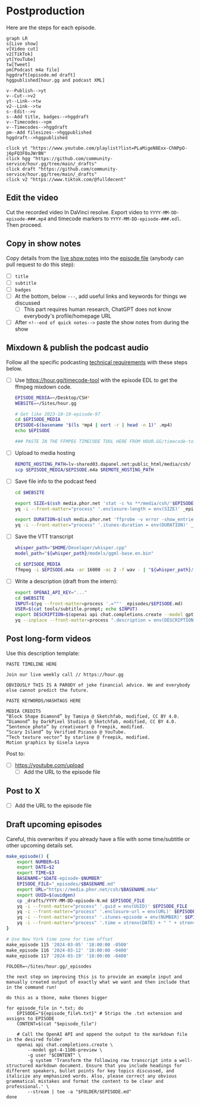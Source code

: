 # Postproduction

Here are the steps for each episode.

```mermaid
graph LR
s[Live show]
v[Video cut]
v2[TikTok]
yt[YouTube]
tw[Tweet]
pm[Podcast m4a file]
hggdraft[episode.md draft]
hggpublished[hour.gg and podcast XML]

v--Publish-->yt
v--Cut-->v2
yt--Link-->tw
v2--Link-->tw
s--Edit-->v
s--Add title, badges-->hggdraft
v--Timecodes-->pm
v--Timecodes-->hggdraft
pm--Add filesizes-->hggpublished
hggdraft-->hggpublished

click yt "https://www.youtube.com/playlist?list=PLaMigeN8Exx-ChNPpO-j6pFQ3F8oJWrBN"
click hgg "https://github.com/community-service/hour.gg/tree/main/_drafts"
click draft "https://github.com/community-service/hour.gg/tree/main/_drafts"
click v2 "https://www.tiktok.com/@fulldecent"
```

## Edit the video

Cut the recorded video In DaVinci resolve. Export video to `YYYY-MM-DD-episode-###.mp4` and timecode markers to `YYYY-MM-DD-episode-###.edl`. Then proceed.

## Copy in show notes

Copy details from the [live show notes](https://docs.google.com/document/d/1ta_6tSCGfC31iIfhz4bfC_oBKyNZGEdDsZkD-BRXY_Y/edit#) into the [episode file](_episodes) (anybody can pull request to do this step):

- [ ] `title`
- [ ] `subtitle`
- [ ] `badges`
- [ ] At the bottom, below `---`, add useful links and keywords for things we discussed
  - [ ] This part requires human research, ChatGPT does not know everybody's profile/homepage URL
- [ ] After `<!--end of quick notes-->` paste the show notes from during the show

## Mixdown & publish the podcast audio

Follow all the specific podcasting [technical requirements](podcast-specifications.md) with these steps below.

- [ ] Use https://hour.gg/timecode-tool with the episode EDL to get the ffmpeg mixdown code. 
  ```sh
  EPISODE_MEDIA=~/Desktop/CSH*
  WEBSITE=~/Sites/hour.gg
  
  # Get like 2023-10-10-episode-97
  cd $EPISODE_MEDIA
  EPISODE=$(basename "$(ls *mp4 | sort -r | head -n 1)" .mp4)
  echo $EPISODE
  
  ### PASTE IN THE FFMPEG TIMECODE TOOL HERE FROM HOUR.GG/timecode-tool
  ```
  
- [ ] Upload to media hosting

  ```sh
  REMOTE_HOSTING_PATH=lv-shared03.dapanel.net:public_html/media/csh/
  scp $EPISODE_MEDIA/$EPISODE.m4a $REMOTE_HOSTING_PATH
  ```

- [ ] Save file info to the podcast feed

  ```sh
  cd $WEBSITE
  
  export SIZE=$(ssh media.phor.net 'stat -c %s **/media/csh/'$EPISODE.m4a)
  yq -i --front-matter="process" '.enclosure-length = env(SIZE)' _episodes/$EPISODE.md
  
  export DURATION=$(ssh media.phor.net 'ffprobe -v error -show_entries format=duration -of default=noprint_wrappers=1:nokey=1 **/media/csh/'$EPISODE.m4a '| cut -d. -f1')
  yq -i --front-matter="process" '.itunes-duration = env(DURATION)' _episodes/$EPISODE.md
  ```
  
- [ ] Save the VTT transcript

  ```sh
  whisper_path="$HOME/Developer/whisper.cpp"
  model_path="${whisper_path}/models/ggml-base.en.bin"
  
  cd $EPISODE_MEDIA
  ffmpeg -i $EPISODE.m4a -ar 16000 -ac 2 -f wav - | "${whisper_path}/main" --language en --diarize --output-vtt --model "${model_path}" --output-file $EPISODE -
  ```

- [ ] Write a description (draft from the intern):

  ```sh
  export OPENAI_API_KEY="..."
  cd $WEBSITE
  INPUT=$(yq --front-matter=process '.=""' _episodes/$EPISODE.md)
  USER=$(cat tools/subtitle.prompt; echo $INPUT)
  export DESCRIPTION=$(openai api chat.completions.create --model gpt-4-1106-preview -g user "$USER")
  yq --inplace --front-matter=process ".description = env(DESCRIPTION)" _episodes/$EPISODE.md
  ```

## Post long-form videos

Use this description template:

```
PASTE TIMELINE HERE

Join our live weekly call // https://hour.gg

OBVIOUSLY THIS IS A PARODY of joke financial advice. We and everybody else cannot predict the future. 

PASTE KEYWORDS/HASHTAGS HERE

MEDIA CREDITS
“Block Shape Diamond” by Tamiya @ Sketchfab, modified, CC BY 4.0.
“Diamond” by DarkPixel Studios @ Sketchfab, modified, CC BY 4.0.
“Sentence photo” by creativeart @ freepik, modified.
“Scary Island” by Verified Picasso @ YouTube.
“Tech texture vector” by starline @ freepik, modified.
Motion graphics by Gisela Leyva
```

Post to:

- [ ] https://youtube.com/upload
  - [ ] Add the URL to the episode file

## Post to X

- [ ] Add the URL to the episode file

## Draft upcoming episodes

Careful, this overwrites if you already have a file with some time/subtitle or other upcoming details set.

```sh
make_episode() {
    export NUMBER=$1
    export DATE=$2
    export TIME=$3
    BASENAME="$DATE-episode-$NUMBER"
    EPISODE_FILE="_episodes/$BASENAME.md"
    export URL="https://media.phor.net/csh/$BASENAME.m4a"
    export UUID=$(uuidgen)
    cp _drafts/YYYY-MM-DD-episode-N.md $EPISODE_FILE
    yq -i --front-matter="process" '.guid = env(UUID)' $EPISODE_FILE
    yq -i --front-matter="process" '.enclosure-url = env(URL)' $EPISODE_FILE
    yq -i --front-matter="process" '.itunes-episode = env(NUMBER)' $EPISODE_FILE
    yq -i --front-matter="process" '.time = strenv(DATE) + " " + strenv(TIME)' $EPISODE_FILE
}

# Use New York time zone for time offset
make_episode 115 '2024-03-05' '18:00:00 -0500'
make_episode 116 '2024-03-12' '18:00:00 -0400'
make_episode 117 '2024-03-19' '18:00:00 -0400'
```






```
FOLDER=~/Sites/hour.gg/_episodes

the next step on improving this is to provide an example input and manually created output of exactly what we want and then include that in the command run!

do this as a tbone, make tbones bigger

for episode_file in *.txt; do
    EPISODE="${episode_file%.txt}" # Strips the .txt extension and assigns to EPISODE
    CONTENT=$(cat "$episode_file")
    
    # Call the OpenAI API and append the output to the markdown file in the desired folder
    openai api chat.completions.create \
        --model gpt-4-1106-preview \
        -g user "$CONTENT" \
        -g system 'Transform the following raw transcript into a well-structured markdown document. Ensure that you include headings for different speakers, bullet points for key topics discussed, and italicize any emphasized words. Also, please correct any obvious grammatical mistakes and format the content to be clear and professional.' \
        --stream | tee -a "$FOLDER/$EPISODE.md"
done
```

